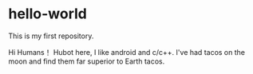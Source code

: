 # hello-world
This is my first repository.

Hi Humans！
Hubot here,  I like android and c/c++.
I've had tacos on the moon and find them far superior to Earth tacos.

